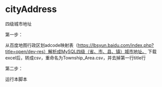 # cityAddress
四级城市地址

第一步：

从百度地图行政区划adcode映射表（https://lbsyun.baidu.com/index.php?title=open/dev-res）解析成MySQL四级（省、市、县、镇）城市地址。
下载excel后，转成csv，重命名为Township_Area.csv，并去掉第一行title行

第二步：

运行本脚本